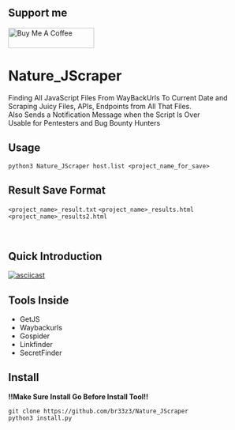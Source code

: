 ## Support me
<a href="https://www.buymeacoffee.com/br33z3" target="_blank"><img src="https://cdn.buymeacoffee.com/buttons/default-orange.png" alt="Buy Me A Coffee" height="41" width="174"></a>

# Nature_JScraper
Finding All JavaScript Files From WayBackUrls To Current Date and Scraping Juicy Files, APIs,
Endpoints from All That Files. </br>
Also Sends a Notification Message when the Script Is Over </br>
Usable for Pentesters and Bug Bounty Hunters

## Usage
```
python3 Nature_JScraper host.list <project_name_for_save>
```
## Result Save Format
```<project_name>_result.txt```
```<project_name>_results.html```
```<project_name>_results2.html```

<br/>

## Quick Introduction

[![asciicast](https://asciinema.org/a/462166.svg)](https://asciinema.org/a/462166)

## Tools Inside

+ GetJS
+ Waybackurls
+ Gospider
+ Linkfinder
+ SecretFinder

## Install
**!!Make Sure Install Go Before Install Tool!!**
```
git clone https://github.com/br33z3/Nature_JScraper
python3 install.py
```


